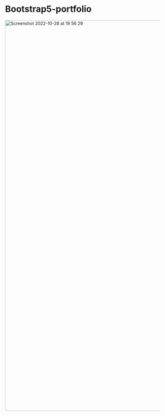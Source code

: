 # Bootstrap5-portfolio

<img width="1268" alt="Screenshot 2022-10-28 at 19 56 29" src="https://user-images.githubusercontent.com/31135848/198701590-cd6eeca6-cab7-4b2a-b92a-2bce293338d4.png">
